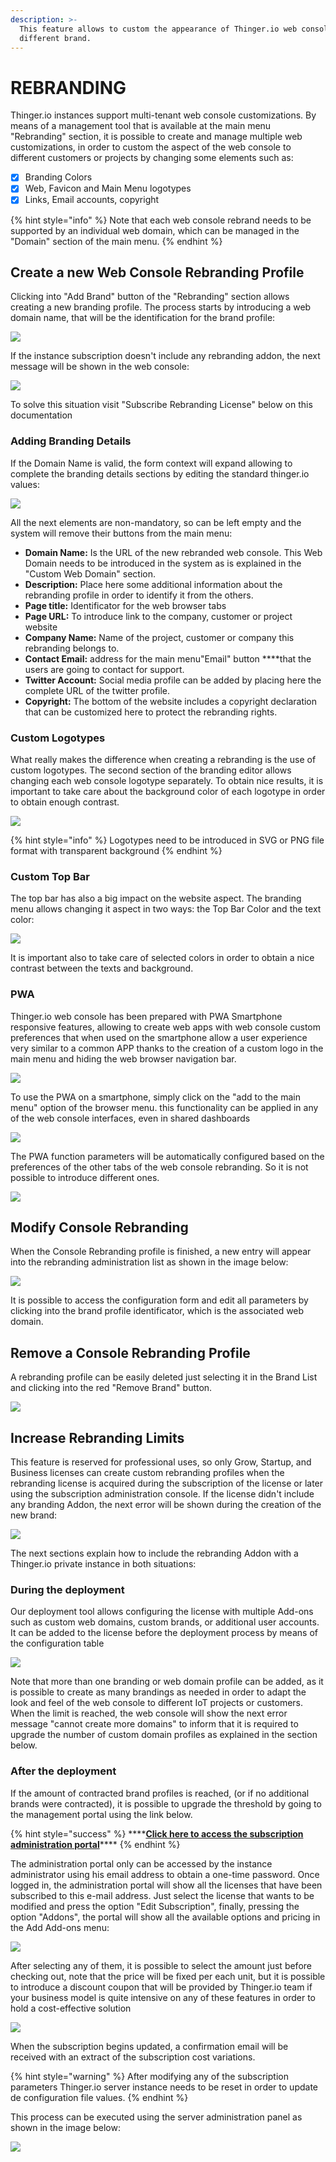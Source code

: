 ```yaml
---
description: >-
  This feature allows to custom the appearance of Thinger.io web console to a
  different brand.
---
```


# REBRANDING

Thinger.io instances support multi-tenant web console customizations. By means of a management tool that is available at the main menu "Rebranding" section, it is possible to create and manage multiple web customizations, in order to custom the aspect of the web console to different customers or projects by changing some elements such as:

* [x] Branding Colors
* [x] Web, Favicon and Main Menu logotypes
* [x] Links, Email accounts, copyright

{% hint style="info" %}
Note that each web console rebrand needs to be supported by an individual web domain, which can be managed in the "Domain" section of the main menu.
{% endhint %}

## Create a new Web Console Rebranding Profile

Clicking into "Add Brand" button of the "Rebranding" section allows creating a new branding profile. The process starts by introducing a web domain name, that will be the identification for the brand profile:

![](.gitbook/assets/image%20%28178%29.png)

If the instance subscription doesn't include any rebranding addon, the next message will be shown in the web console:  

![](.gitbook/assets/image%20%28277%29.png)

To solve this situation visit "Subscribe Rebranding License" below on this documentation

### Adding Branding Details

If the Domain Name is valid, the form context will expand allowing to complete the branding details sections by editing the standard thinger.io values:

![](.gitbook/assets/image%20%2825%29.png)

All the next elements are non-mandatory, so can be left empty and the system will remove their buttons from the main menu:

* **Domain Name:** Is the URL of the new rebranded web console. This Web Domain needs to be introduced in the system as is explained in the "Custom Web Domain" section. 
* **Description:** Place here some additional information about the rebranding profile in order to identify it from the others.
* **Page title:** Identificator for the web browser tabs
* **Page URL:** To introduce link to the company, customer or project website
* **Company Name:** Name of the project, customer or company this rebranding belongs to. 
* **Contact Email:** address for the main menu"Email" button ****that the users are going to contact for support.
* **Twitter Account:**  Social media profile can be added by placing here the complete URL of the twitter profile.
* **Copyright:** The bottom of the website includes a copyright declaration that can be customized here to protect the rebranding rights.  

### Custom Logotypes

What really makes the difference when creating a rebranding is the use of custom logotypes. The second section of the branding editor allows changing each web console logotype separately. To obtain nice results, it is important to take care about the background color of each logotype in order to obtain enough contrast.

![](.gitbook/assets/image%20%28102%29.png)

{% hint style="info" %}
Logotypes need to be introduced in SVG or PNG file format with transparent background 
{% endhint %}

### **Custom Top Bar**

The top bar has also a big impact on the website aspect. The branding menu allows changing it aspect in two ways: the Top Bar Color and the text color:

![](.gitbook/assets/image%20%2880%29.png)

It is important also to take care of selected colors in order to obtain a nice contrast between the texts and background. 

### **PWA**

Thinger.io web console has been prepared with PWA Smartphone responsive features, allowing to create web apps with web console custom preferences that when used on the smartphone allow a user experience very similar to a common APP thanks to the creation of a custom logo in the main menu and hiding the web browser navigation bar.

![](.gitbook/assets/image%20%28308%29.png)

To use the PWA on a smartphone, simply click on the "add to the main menu" option of the browser menu. this functionality can be applied in any of the web console interfaces, even in shared dashboards

![](.gitbook/assets/image%20%28311%29.png)

The PWA function parameters will be automatically configured based on the preferences of the other tabs of the web console rebranding. So it is not possible to introduce different ones.  

![](.gitbook/assets/image%20%28312%29.png)

## **Modify Console Rebranding**

When the Console Rebranding profile is finished, a new entry will appear into the rebranding administration list as shown in the image below:

![](.gitbook/assets/image%20%281%29.png)

It is possible to access the configuration form and edit all parameters by clicking into the brand profile identificator, which is the associated web domain.

## Remove a Console Rebranding Profile

A rebranding profile can be easily deleted just selecting it in the Brand List and clicking into the red "Remove Brand" button.

![](.gitbook/assets/image%20%28100%29.png)

## Increase Rebranding Limits 

This feature is reserved for professional uses, so only Grow, Startup, and Business licenses can create custom rebranding profiles when the rebranding license is acquired during the subscription of the license or later using the subscription administration console. If the license didn't include any branding Addon, the next error will be shown during the creation of the new brand: 

![](.gitbook/assets/image%20%28282%29.png)

The next sections explain how to include the rebranding Addon with a Thinger.io private instance in both situations:   

### During the deployment

Our deployment tool allows configuring the license with multiple Add-ons such as custom web domains, custom brands, or additional user accounts. It can be added to the license before the deployment process by means of the configuration table 

![](.gitbook/assets/image%20%28290%29.png)

Note that more than one branding or web domain profile can be added, as it is possible to create as many brandings as needed in order to adapt the look and feel of the web console to different IoT projects or customers. When the limit is reached, the web console will show the next error message "cannot create more domains" to inform that it is required to upgrade the number of custom domain profiles as explained in the section below. 

### After the deployment

If the amount of contracted brand profiles is reached, \(or if no additional brands were contracted\), it is possible to upgrade the threshold by going to the management portal using the link below. 

{% hint style="success" %}
\*\*\*\*[**Click here to access the subscription administration portal**](https://thinger.chargebeeportal.com/)\*\*\*\*
{% endhint %}

The administration portal only can be accessed by the instance administrator using his email address to obtain a one-time password. Once logged in, the administration portal will show all the licenses that have been subscribed to this e-mail address. Just select the license that wants to be modified and press the option "Edit Subscription", finally, pressing the option "Addons", the portal will show all the available options and pricing in the Add Add-ons menu:

![](.gitbook/assets/image%20%28272%29.png)

After selecting any of them, it is possible to select the amount just before checking out, note that the price  will be fixed per each unit, but it is possible to introduce a discount coupon that will be provided by Thinger.io team if your business model is quite intensive on any of these features in order to hold a cost-effective solution 

![](.gitbook/assets/image%20%28303%29.png)

When the subscription begins updated, a confirmation email will be received with an extract of the subscription cost variations. 

{% hint style="warning" %}
After modifying any of the subscription parameters Thinger.io server instance needs to be reset in order to update de configuration file values. 
{% endhint %}

This process can be executed using the server administration panel as shown in the image below: 

![](.gitbook/assets/image%20%28313%29.png)

